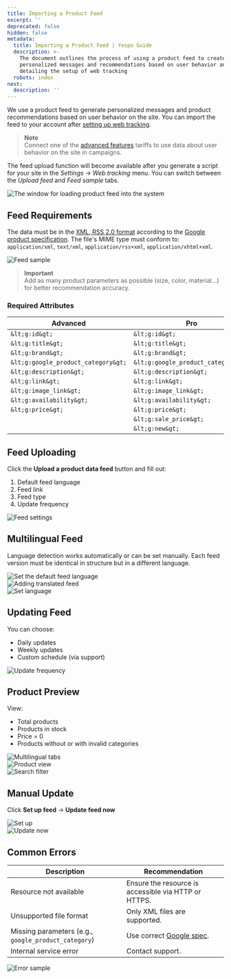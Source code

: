 ```yaml
---
title: Importing a Product Feed
excerpt: ''
deprecated: false
hidden: false
metadata:
  title: Importing a Product Feed | Yespo Guide
  description: >-
    The document outlines the process of using a product feed to create
    personalized messages and recommendations based on user behavior and
    detailing the setup of web tracking
  robots: index
next:
  description: ''
---
```

We use a product feed to generate personalized messages and product recommendations based on user behavior on the site. You can import the feed to your account after [setting up web tracking](https://docs.yespo.io/docs/web-tracking-overview).

> **Note**  
> Connect one of the [advanced features](https://yespo.io/segmentation-price) tariffs to use data about user behavior on the site in campaigns.

The feed upload function will become available after you generate a script for your site in the _Settings → Web tracking_ menu. You can switch between the _Upload feed_ and _Feed sample_ tabs.

![The window for loading product feed into the system](https://files.readme.io/ffd2cdd901bb414adeb19673fc6683d6ed40a7a4b388c0b3a10a43eeebcea619-image2.webp)

## Feed Requirements

The data must be in the [XML, RSS 2.0 format](https://support.google.com/merchants/answer/160589?hl=en) according to the [Google product specification](https://support.google.com/merchants/answer/7052112?hl=en). The file's MIME type must conform to: `application/xml`, `text/xml`, `application/rss+xml`, `application/xhtml+xml`.

![Feed sample](https://files.readme.io/4cd75e278445dca81c09df4e0d9acf881b27e4b1e2ebe4ff82625c8bcd6d7806-image12.webp)

> **Important**  
> Add as many product parameters as possible (size, color, material...) for better recommendation accuracy.

### Required Attributes

| Advanced                        | Pro                         |
|---------------------------------|-----------------------------|
| `&lt;g:id&gt;`                  | `&lt;g:id&gt;`              |
| `&lt;g:title&gt;`               | `&lt;g:title&gt;`           |
| `&lt;g:brand&gt;`               | `&lt;g:brand&gt;`           |
| `&lt;g:google_product_category&gt;` | `&lt;g:google_product_category&gt;` |
| `&lt;g:description&gt;`         | `&lt;g:description&gt;`     |
| `&lt;g:link&gt;`                | `&lt;g:link&gt;`            |
| `&lt;g:image_link&gt;`          | `&lt;g:image_link&gt;`      |
| `&lt;g:availability&gt;`        | `&lt;g:availability&gt;`    |
| `&lt;g:price&gt;`               | `&lt;g:price&gt;`           |
|                                 | `&lt;g:sale_price&gt;`      |
|                                 | `&lt;g:new&gt;`             |

## Feed Uploading

Click the **Upload a product data feed** button and fill out:

1. Default feed language  
2. Feed link  
3. Feed type  
4. Update frequency

![Feed settings](https://files.readme.io/ad2239ab0aeeeb3a94d1d0ca7df19097ca901ab88fc811af4c439ceef1ead0d5-image9.webp)

## Multilingual Feed

Language detection works automatically or can be set manually. Each feed version must be identical in structure but in a different language.

![Set the default feed language](https://files.readme.io/783efa575c68e7458e19218295d4d250133c295f2b524afefe61011d5bdc5a36-image7.webp)  
![Adding translated feed](https://files.readme.io/67a05597759331dfbcc825df127186c83f4d289132624ca7bd5f63dc98ea9b94-image14.webp)  
![Set language](https://files.readme.io/0bdf56fce6564511e374fa89521e41182a23f7278de60b4381084c7af741bdce-image11.webp)

## Updating Feed

You can choose:

- Daily updates  
- Weekly updates  
- Custom schedule (via support)

![Update frequency](https://files.readme.io/3d2529a3afffeba608ba7b008aaa159f5a2189c06bf0b71a830a4da198bafb25-image3.webp)

## Product Preview

View:

- Total products  
- Products in stock  
- Price = 0  
- Products without or with invalid categories

![Multilingual tabs](https://files.readme.io/05e79bb64f44f0127b40c12c71b692185eccef4232657023565ff5e33da0e1a5-product_data.webp)  
![Product view](https://files.readme.io/839435f924187cc81a998701264d0031f34ea907c0bdc21b10e76421c66ad614-image15.webp)  
![Search filter](https://files.readme.io/7a7805d2d46bfa699a3b3e22742c65ef251b5fed6ec330ce54b4fb46e39862ef-image4.webp)

## Manual Update

Click **Set up feed** → **Update feed now**

![Set up](https://files.readme.io/3eff6dad321e40bb8f380fd855713da0de7b4fab02985392dc02f87d328a8ca4-set-up-feed.webp)  
![Update now](https://files.readme.io/c39e8ba7db3ca4c739f83ae8817d1ba2f8e5fe87b2768d3537761edfcfe5dc8b-update_feed.webp)

## Common Errors

| Description                                  | Recommendation                                                                 |
|----------------------------------------------|---------------------------------------------------------------------------------|
| Resource not available                       | Ensure the resource is accessible via HTTP or HTTPS.                           |
| Unsupported file format                      | Only XML files are supported.                                                  |
| Missing parameters (e.g., `google_product_category`) | Use correct [Google spec](https://yespo.io/settings-ui/assets/files/product-feed-example.xml). |
| Internal service error                       | Contact support.                                                               |

![Error sample](https://files.readme.io/173ed851010817e8b10268852799131f5657b2ac0238d4d6e52235487554fb56-image8.webp)
